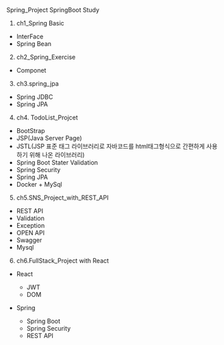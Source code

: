 Spring_Project
SpringBoot Study

1. ch1_Spring Basic
- InterFace
- Spring Bean

2. ch2_Spring_Exercise
- Componet

3. ch3.spring_jpa
- Spring JDBC
- Spring JPA

4. ch4. TodoList_Projcet
- BootStrap
- JSP(Java Server Page)
- JSTL(JSP 표준 태그 라이브러리로 자바코드를 html태그형식으로 간편하게 사용하기 위해 나온 라이브러리)
- Spring Boot Stater Validation
- Spring Security
- Spring JPA
- Docker + MySql

5. ch5.SNS_Project_with_REST_API 
- REST API
- Validation
- Exception
- OPEN API
- Swagger
- Mysql

6. ch6.FullStack_Project with React
- React
  - JWT
  - DOM

- Spring
  - Spring Boot
  - Spring Security
  - REST API

